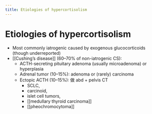 ```yaml
---
title: Etiologies of hypercortisolism
---
```


# Etiologies of hypercortisolism

- Most commonly iatrogenic caused by exogenous glucocorticoids (though underreported)
- [[Cushing’s disease]] (60–70% of non-iatrogenic CS):
  - ACTH-secreting pituitary adenoma (usually microadenoma) or hyperplasia
  - Adrenal tumor (10–15%): adenoma or (rarely) carcinoma
  - Ectopic ACTH (10–15%): 做 abd + pelvis CT
    - SCLC,
    - carcinoid,
    - islet cell tumors,
    - [[medullary thyroid carcinoma]]
    - [[pheochromocytoma]]
